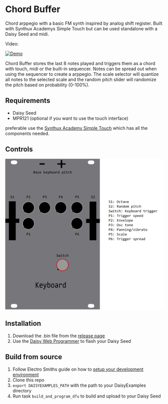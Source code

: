 # Chord Buffer

Chord arppegio with a basic FM synth inspired by analog shift register. Built with Synthux Academys Simple Touch but can be used standalone with a Daisy Seed and midi.

Video:

[![Demo](https://img.youtube.com/vi/HEeI8eIcOkY/maxresdefault.jpg)](https://youtu.be/HEeI8eIcOkY?si=6SCOnckzghMNsWxC)

Chord Buffer stores the last 8 notes played and triggers them as a chord with touch, midi or the built-in sequencer. Notes can be spread out when using the sequencer to create a arppegio. The scale selector will quantize all notes to the selected scale and the random pitch slider will randomize the pitch based on probability (0-100%).

## Requirements

- Daisy Seed
- MPR121 (optional if you want to use the touch interface)

preferable use the [Synthux Academy Simple Touch](https://synthuxacademy.com/product/simple-touch/) which has all the components needed.

## Controls

![controls](./docs/panel.png)

## Installation

1. Download the .bin file from the [release page](https://github.com/filipforsstrom/chord-buffer/releases)
2. Use the [Daisy Web Programmer](https://electro-smith.github.io/Programmer/) to flash your Daisy Seed

## Build from source

1. Follow Electro Smiths guide on how to [setup your development environment](https://github.com/electro-smith/DaisyWiki/wiki/1.-Setting-Up-Your-Development-Environment)
2. Clone this repo
3. `export DAISYEXAMPLES_PATH` with the path to your DaisyExamples directory
4. Run task `build_and_program_dfu` to build and upload to your Daisy Seed
